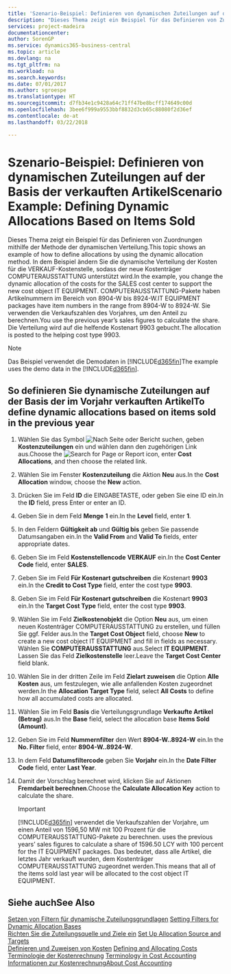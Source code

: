 ```yaml
---
title: 'Szenario-Beispiel: Definieren von dynamischen Zuteilungen auf der Basis der verkauften Artikel | Microsoft Docs'
description: "Dieses Thema zeigt ein Beispiel für das Definieren von Zuordnungen mithilfe der Methode der dynamischen Verteilung."
services: project-madeira
documentationcenter: 
author: SorenGP
ms.service: dynamics365-business-central
ms.topic: article
ms.devlang: na
ms.tgt_pltfrm: na
ms.workload: na
ms.search.keywords: 
ms.date: 07/01/2017
ms.author: sgroespe
ms.translationtype: HT
ms.sourcegitcommit: d7fb34e1c9428a64c71ff47be8bcff174649c00d
ms.openlocfilehash: 3bee6f999a9553bbf8832d3cb65c88080f2d36ef
ms.contentlocale: de-at
ms.lasthandoff: 03/22/2018

---
```

# <a name="scenario-example-defining-dynamic-allocations-based-on-items-sold"></a><span data-ttu-id="7c902-103">Szenario-Beispiel: Definieren von dynamischen Zuteilungen auf der Basis der verkauften Artikel</span><span class="sxs-lookup"><span data-stu-id="7c902-103">Scenario Example: Defining Dynamic Allocations Based on Items Sold</span></span>
<span data-ttu-id="7c902-104">Dieses Thema zeigt ein Beispiel für das Definieren von Zuordnungen mithilfe der Methode der dynamischen Verteilung.</span><span class="sxs-lookup"><span data-stu-id="7c902-104">This topic shows an example of how to define allocations by using the dynamic allocation method.</span></span> <span data-ttu-id="7c902-105">In dem Beispiel ändern Sie die dynamische Verteilung der Kosten für die VERKAUF-Kostenstelle, sodass der neue Kostenträger COMPUTERAUSSTATTUNG unterstützt wird.</span><span class="sxs-lookup"><span data-stu-id="7c902-105">In the example, you change the dynamic allocation of the costs for the SALES cost center to support the new cost object IT EQUIPMENT.</span></span> <span data-ttu-id="7c902-106">COMPUTERAUSSTATTUNG-Pakete haben Artikelnummern im Bereich von 8904-W bis 8924-W.</span><span class="sxs-lookup"><span data-stu-id="7c902-106">IT EQUIPMENT packages have item numbers in the range from 8904-W to 8924-W.</span></span> <span data-ttu-id="7c902-107">Sie verwenden die Verkaufszahlen des Vorjahres, um den Anteil zu berechnen.</span><span class="sxs-lookup"><span data-stu-id="7c902-107">You use the previous year’s sales figures to calculate the share.</span></span> <span data-ttu-id="7c902-108">Die Verteilung wird auf die helfende Kostenart 9903 gebucht.</span><span class="sxs-lookup"><span data-stu-id="7c902-108">The allocation is posted to the helping cost type 9903.</span></span>  

> [!NOTE]  
>  <span data-ttu-id="7c902-109">Das Beispiel verwendet die Demodaten in [!INCLUDE[d365fin](includes/d365fin_md.md)]</span><span class="sxs-lookup"><span data-stu-id="7c902-109">The example uses the demo data in the [!INCLUDE[d365fin](includes/d365fin_md.md)].</span></span>  

## <a name="to-define-dynamic-allocations-based-on-items-sold-in-the-previous-year"></a><span data-ttu-id="7c902-110">So definieren Sie dynamische Zuteilungen auf der Basis der im Vorjahr verkauften Artikel</span><span class="sxs-lookup"><span data-stu-id="7c902-110">To define dynamic allocations based on items sold in the previous year</span></span>  

1.  <span data-ttu-id="7c902-111">Wählen Sie das Symbol ![Nach Seite oder Bericht suchen](media/ui-search/search_small.png "Symbol Nach Seite oder Bericht suchen"), geben **Kostenzuteilungen** ein und wählen dann den zugehörigen Link aus.</span><span class="sxs-lookup"><span data-stu-id="7c902-111">Choose the ![Search for Page or Report](media/ui-search/search_small.png "Search for Page or Report icon") icon, enter **Cost Allocations**, and then choose the related link.</span></span>  
2.  <span data-ttu-id="7c902-112">Wählen Sie im Fenster **Kostenzuteilung** die Aktion **Neu** aus.</span><span class="sxs-lookup"><span data-stu-id="7c902-112">In the **Cost Allocation** window, choose the **New** action.</span></span>  
3.  <span data-ttu-id="7c902-113">Drücken Sie im Feld **ID** die EINGABETASTE, oder geben Sie eine ID ein.</span><span class="sxs-lookup"><span data-stu-id="7c902-113">In the **ID** field, press Enter or enter an ID.</span></span>  
4.  <span data-ttu-id="7c902-114">Geben Sie in dem Feld **Menge** **1** ein.</span><span class="sxs-lookup"><span data-stu-id="7c902-114">In the **Level** field, enter **1**.</span></span>  
5.  <span data-ttu-id="7c902-115">In den Feldern **Gültigkeit ab** und **Gültig bis** geben Sie passende Datumsangaben ein.</span><span class="sxs-lookup"><span data-stu-id="7c902-115">In the **Valid From** and **Valid To** fields, enter appropriate dates.</span></span>  
6.  <span data-ttu-id="7c902-116">Geben Sie im Feld **Kostenstellencode** **VERKAUF** ein.</span><span class="sxs-lookup"><span data-stu-id="7c902-116">In the **Cost Center Code** field, enter **SALES**.</span></span>  
7.  <span data-ttu-id="7c902-117">Geben Sie im Feld **Für Kostenart gutschreiben** die Kostenart **9903** ein.</span><span class="sxs-lookup"><span data-stu-id="7c902-117">In the **Credit to Cost Type** field, enter the cost type **9903**.</span></span>  
8.  <span data-ttu-id="7c902-118">Geben Sie im Feld **Für Kostenart gutschreiben** die Kostenart **9903** ein.</span><span class="sxs-lookup"><span data-stu-id="7c902-118">In the **Target Cost Type** field, enter the cost type **9903**.</span></span>  
9. <span data-ttu-id="7c902-119">Wählen Sie im Feld **Zielkostenobjekt** die Option **Neu** aus, um einen neuen Kostenträger COMPUTERAUSSTATTUNG zu erstellen, und füllen Sie ggf. Felder aus.</span><span class="sxs-lookup"><span data-stu-id="7c902-119">In the **Target Cost Object** field, choose **New** to create a new cost object IT EQUIPMENT and fill in fields as necessary.</span></span> <span data-ttu-id="7c902-120">Wählen Sie **COMPUTERAUSSTATTUNG** aus.</span><span class="sxs-lookup"><span data-stu-id="7c902-120">Select **IT EQUIPMENT**.</span></span> <span data-ttu-id="7c902-121">Lassen Sie das Feld **Zielkostenstelle** leer.</span><span class="sxs-lookup"><span data-stu-id="7c902-121">Leave the **Target Cost Center** field blank.</span></span>  
10. <span data-ttu-id="7c902-122">Wählen Sie in der dritten Zeile im Feld **Zielart zuweisen** die Option **Alle Kosten** aus, um festzulegen, wie alle anfallenden Kosten zugeordnet werden.</span><span class="sxs-lookup"><span data-stu-id="7c902-122">In the **Allocation Target Type** field, select **All Costs** to define how all accumulated costs are allocated.</span></span>  
11. <span data-ttu-id="7c902-123">Wählen Sie im Feld **Basis** die Verteilungsgrundlage **Verkaufte Artikel (Betrag)** aus.</span><span class="sxs-lookup"><span data-stu-id="7c902-123">In the **Base** field, select the allocation base **Items Sold (Amount)**.</span></span>  
12. <span data-ttu-id="7c902-124">Geben Sie im Feld **Nummernfilter** den Wert **8904-W..8924-W** ein.</span><span class="sxs-lookup"><span data-stu-id="7c902-124">In the **No. Filter** field, enter **8904-W..8924-W**.</span></span>  
13. <span data-ttu-id="7c902-125">In dem Feld **Datumsfiltercode** geben Sie **Vorjahr** ein.</span><span class="sxs-lookup"><span data-stu-id="7c902-125">In the **Date Filter Code** field, enter **Last Year**.</span></span>  
14. <span data-ttu-id="7c902-126">Damit der Vorschlag berechnet wird, klicken Sie auf  Aktionen **Fremdarbeit berechnen**.</span><span class="sxs-lookup"><span data-stu-id="7c902-126">Choose the **Calculate Allocation Key** action to calculate the share.</span></span>  

    > [!IMPORTANT]  
    >  [!INCLUDE[d365fin](includes/d365fin_md.md)]<span data-ttu-id="7c902-127"> verwendet die Verkaufszahlen der Vorjahre, um einen Anteil von 1596,50 MW mit 100 Prozent für die COMPUTERAUSSTATTUNG-Pakete zu berechnen.</span><span class="sxs-lookup"><span data-stu-id="7c902-127"> uses the previous years’ sales figures to calculate a share of 1596.50 LCY with 100 percent for the IT EQUIPMENT packages.</span></span> <span data-ttu-id="7c902-128">Das bedeutet, dass alle Artikel, die letztes Jahr verkauft wurden, dem Kostenträger COMPUTERAUSSTATTUNG zugeordnet werden.</span><span class="sxs-lookup"><span data-stu-id="7c902-128">This means that all of the items sold last year will be allocated to the cost object IT EQUIPMENT.</span></span>  

## <a name="see-also"></a><span data-ttu-id="7c902-129">Siehe auch</span><span class="sxs-lookup"><span data-stu-id="7c902-129">See Also</span></span>  
 <span data-ttu-id="7c902-130">[Setzen von Filtern für dynamische Zuteilungsgrundlagen](finance-setting-filters-for-dynamic-allocation-bases.md) </span><span class="sxs-lookup"><span data-stu-id="7c902-130">[Setting Filters for Dynamic Allocation Bases](finance-setting-filters-for-dynamic-allocation-bases.md) </span></span>  
 <span data-ttu-id="7c902-131">[Richten Sie die Zuteilungsquelle und Ziele ein](finance-how-to-set-up-allocation-source-and-targets.md) </span><span class="sxs-lookup"><span data-stu-id="7c902-131">[Set Up Allocation Source and Targets](finance-how-to-set-up-allocation-source-and-targets.md) </span></span>  
 <span data-ttu-id="7c902-132">[Definieren und Zuweisen von Kosten](finance-define-and-allocate-costs.md) </span><span class="sxs-lookup"><span data-stu-id="7c902-132">[Defining and Allocating Costs](finance-define-and-allocate-costs.md) </span></span>  
 <span data-ttu-id="7c902-133">[Terminologie der Kostenrechnung](finance-terminology-in-cost-accounting.md) </span><span class="sxs-lookup"><span data-stu-id="7c902-133">[Terminology in Cost Accounting](finance-terminology-in-cost-accounting.md) </span></span>  
 [<span data-ttu-id="7c902-134">Informationen zur Kostenrechnung</span><span class="sxs-lookup"><span data-stu-id="7c902-134">About Cost Accounting</span></span>](finance-about-cost-accounting.md)

